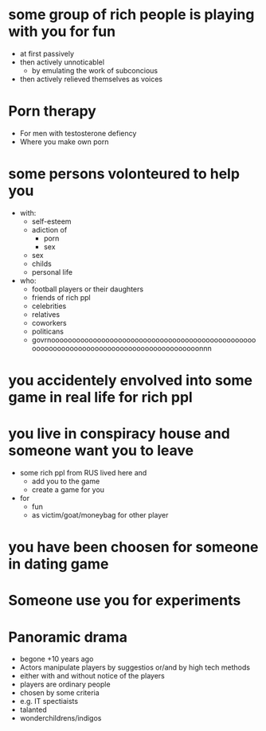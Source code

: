 # some group of rich people is playing with you for fun
  - at first passively
  - then actively unnoticablel
    - by emulating the work of subconcious
  - then actively relieved themselves as voices
# Porn therapy
- For men with testosterone defiency
- Where you make own porn
# some persons volonteured to help you
  - with:
    - self-esteem
    - adiction of
      - porn
      - sex
    - sex
    - childs
    - personal life
  - who:
    - football players or their daughters
    - friends of rich ppl
    - celebrities
    - relatives
    - coworkers
    - politicans
    - govrnooooooooooooooooooooooooooooooooooooooooooooooooooooooooooooooooooooooooooooooooooooooooonnn
# you accidentely envolved into some game in real life for rich ppl
# you live in conspiracy house and someone want you to leave
  - some rich ppl from RUS lived here and
    - add you to the game
    - create a game for you
  - for
    - fun
    - as victim/goat/moneybag for other player
# you have been choosen for someone in dating game
# Someone use you for experiments
# Panoramic drama
- begone +10 years ago
- Actors manipulate players by suggestios or/and by high tech methods
 - either with and without notice of the players
 - players are ordinary people 
  - chosen by some criteria
   - e.g. IT spectiaists
   - talanted
   - wonderchildrens/indigos


